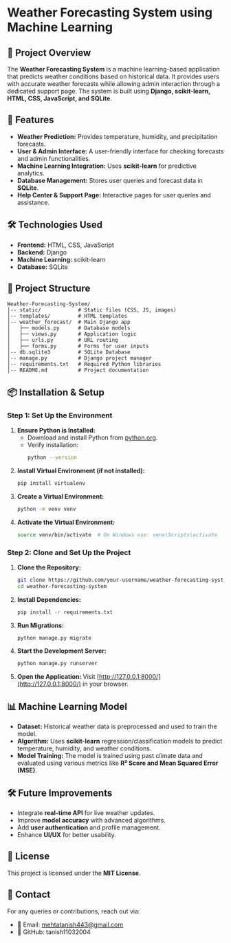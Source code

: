 # Weather Forecasting System using Machine Learning

## 📌 Project Overview
The **Weather Forecasting System** is a machine learning-based application that predicts weather conditions based on historical data. It provides users with accurate weather forecasts while allowing admin interaction through a dedicated support page. The system is built using **Django, scikit-learn, HTML, CSS, JavaScript, and SQLite**.

## 🚀 Features
- **Weather Prediction:** Provides temperature, humidity, and precipitation forecasts.
- **User & Admin Interface:** A user-friendly interface for checking forecasts and admin functionalities.
- **Machine Learning Integration:** Uses **scikit-learn** for predictive analytics.
- **Database Management:** Stores user queries and forecast data in **SQLite**.
- **Help Center & Support Page:** Interactive pages for user queries and assistance.

## 🛠️ Technologies Used
- **Frontend:** HTML, CSS, JavaScript
- **Backend:** Django
- **Machine Learning:** scikit-learn
- **Database:** SQLite

## 📂 Project Structure
```
Weather-Forecasting-System/
│-- static/            # Static files (CSS, JS, images)
│-- templates/         # HTML templates
│-- weather_forecast/  # Main Django app
│   ├── models.py      # Database models
│   ├── views.py       # Application logic
│   ├── urls.py        # URL routing
│   ├── forms.py       # Forms for user inputs
│-- db.sqlite3         # SQLite Database
│-- manage.py          # Django project manager
│-- requirements.txt   # Required Python libraries
│-- README.md          # Project documentation
```

## 📦 Installation & Setup
### Step 1: Set Up the Environment
1. **Ensure Python is Installed:**
   - Download and install Python from [python.org](https://www.python.org/downloads/).
   - Verify installation:
     ```bash
     python --version
     ```
2. **Install Virtual Environment (if not installed):**
   ```bash
   pip install virtualenv
   ```
3. **Create a Virtual Environment:**
   ```bash
   python -m venv venv
   ```
4. **Activate the Virtual Environment:**
   ```bash
   source venv/bin/activate  # On Windows use: venv\Scripts\activate
   ```

### Step 2: Clone and Set Up the Project
1. **Clone the Repository:**
   ```bash
   git clone https://github.com/your-username/weather-forecasting-system.git
   cd weather-forecasting-system
   ```
2. **Install Dependencies:**
   ```bash
   pip install -r requirements.txt
   ```
3. **Run Migrations:**
   ```bash
   python manage.py migrate
   ```
4. **Start the Development Server:**
   ```bash
   python manage.py runserver
   ```
5. **Open the Application:**
   Visit [http://127.0.0.1:8000/](http://127.0.0.1:8000/) in your browser.

## 📊 Machine Learning Model
- **Dataset:** Historical weather data is preprocessed and used to train the model.
- **Algorithm:** Uses **scikit-learn** regression/classification models to predict temperature, humidity, and weather conditions.
- **Model Training:** The model is trained using past climate data and evaluated using various metrics like **R² Score and Mean Squared Error (MSE)**.

## 🛠 Future Improvements
- Integrate **real-time API** for live weather updates.
- Improve **model accuracy** with advanced algorithms.
- Add **user authentication** and profile management.
- Enhance **UI/UX** for better usability.

## 📄 License
This project is licensed under the **MIT License**.

## 📩 Contact
For any queries or contributions, reach out via:
- 📧 Email: mehtatanish443@gmail.com
- 🔗 GitHub: tanish11032004
